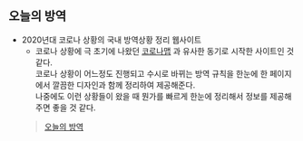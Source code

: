 ## 오늘의 방역
+ 2020년대 코로나 상황의 국내 방역상황 정리 웹사이트
  + 코로나 상황에 극 초기에 나왔던 [코로나맵](https://coronamap.site/) 과 유사한 동기로 시작한 사이트인 것 같다.<br>
  코로나 상황이 어느정도 진행되고 수시로 바뀌는 방역 규칙을 한눈에 한 페이지에서 깔끔한 디자인과 함께 정리하여 제공해준다.<br>
  나중에도 이런 상황들이 왔을 때 뭔가를 빠르게 한눈에 정리해서 정보를 제공해주면 좋을 것 같다. <br>
  > [오늘의 방역](https://o-bang.kr/)
